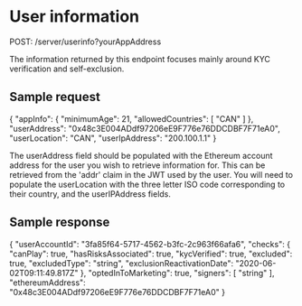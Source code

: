 # User information

POST: /server/userinfo?yourAppAddress

The information returned by this endpoint focuses mainly around KYC verification and self-exclusion.

## Sample request

{
  "appInfo": {
    "minimumAge": 21,
    "allowedCountries": [
      "CAN"
    ]
  },
  "userAddress": "0x48c3E004ADdf97206eE9F776e76DDCDBF7F71eA0",
  "userLocation": "CAN",
  "userIpAddress": "200.100.1.1"
}

The userAddress field should be populated with the Ethereum account address for the user you wish to retrieve information for. This can be retrieved from the 'addr' claim in the JWT used by the user. You will need to populate the userLocation with the three letter ISO code corresponding to their country, and the userIPAddress fields.

## Sample response

{
  "userAccountId": "3fa85f64-5717-4562-b3fc-2c963f66afa6",
  "checks": {
    "canPlay": true,
    "hasRisksAssociated": true,
    "kycVerified": true,
    "excluded": true,
    "excludedType": "string",
    "exclusionReactivationDate": "2020-06-02T09:11:49.817Z"
  },
  "optedInToMarketing": true,
  "signers": [
    "string"
  ],
  "ethereumAddress": "0x48c3E004ADdf97206eE9F776e76DDCDBF7F71eA0"
}